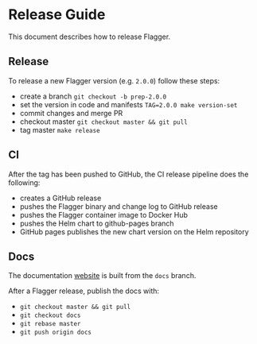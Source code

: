 # Release Guide

This document describes how to release Flagger.

## Release

To release a new Flagger version (e.g. `2.0.0`) follow these steps:
* create a branch `git checkout -b prep-2.0.0`
* set the version in code and manifests `TAG=2.0.0 make version-set`
* commit changes and merge PR
* checkout master `git checkout master && git pull`
* tag master `make release`

## CI

After the tag has been pushed to GitHub, the CI release pipeline does the following:
* creates a GitHub release
* pushes the Flagger binary and change log to GitHub release
* pushes the Flagger container image to Docker Hub
* pushes the Helm chart to github-pages branch
* GitHub pages publishes the new chart version on the Helm repository

## Docs

The documentation [website](https://docs.flagger.app) is built from the `docs` branch.

After a Flagger release, publish the docs with:
* `git checkout master && git pull`
* `git checkout docs`
* `git rebase master`
* `git push origin docs`



